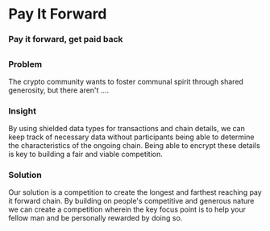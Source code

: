 # Pay It Forward
### Pay it forward, get paid back

##
### Problem
The crypto community wants to foster communal spirit through shared generosity, but there aren't ....

### Insight
By using shielded data types for transactions and chain details, we can keep track of necessary data without participants being able to determine the characteristics of the ongoing chain. Being able to encrypt these details is key to building a fair and viable competition.

### Solution
Our solution is a competition to create the longest and farthest reaching pay it forward chain. By building on people's competitive and generous nature we can create a competition wherein the key focus point is to help your fellow man and be personally rewarded by doing so.